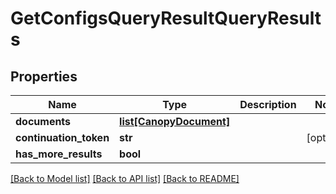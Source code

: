# GetConfigsQueryResultQueryResults


## Properties
Name | Type | Description | Notes
------------ | ------------- | ------------- | -------------
**documents** | [**list[CanopyDocument]**](CanopyDocument.md) |  | 
**continuation_token** | **str** |  | [optional] 
**has_more_results** | **bool** |  | 

[[Back to Model list]](../README.md#documentation-for-models) [[Back to API list]](../README.md#documentation-for-api-endpoints) [[Back to README]](../README.md)


